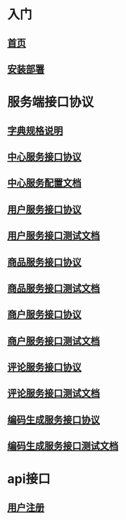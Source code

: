 # 入门
  ## [首页](home)
  ## [安装部署](install)
# 服务端接口协议
  ## [字典规格说明](dictionary)
  ## [中心服务接口协议](center)
  ## [中心服务配置文档](center_config)
  ## [用户服务接口协议](user)
  ## [用户服务接口测试文档](user_test)
  ## [商品服务接口协议](shop)
  ## [商品服务接口测试文档](shop_test)
  ## [商户服务接口协议](store)
  ## [商户服务接口测试文档](store_test)
  ## [评论服务接口协议](comment)
  ## [评论服务接口测试文档](comment_test)
  ## [编码生成服务接口协议](code)
  ## [编码生成服务接口测试文档](code_test)
# api接口
  ## [用户注册](api/user/register)